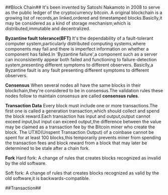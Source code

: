 ##Block Chain##
It's been invented by Satoshi Nakamoto in 2008 to serve as the public ledger of the cryptocurrency bitcoin.
A original blockchain is a growing list of records,an linked,ordered and timestamped blocks.Basiclly,it may be considered as a kind of storage mechanism,which is distributed,immutable and decentralized.

**Byzantine fault tolerance(BFT)**
It's the dependability of a fault-tolerant computer system,particularly distributed computing systems,where components may fail and there is imperfect information on whether a component has failed.In 'Byzantine failure',a component such as a server can inconsistently appear both failed and functioning to failure-detection system,presenting different symptoms to different observers.
Basiclly,a Byzantine fault is any fault presenting different symptoms to different observers.

**Consensus**
When several nodes all have the same blocks in their blockchain,they're considered to be in consensus.The validation rules these nodes follow to maintain consensus are called **consensus rules**.

**Transaction Data**
Every block must include one or more transactions.The first one is called a generation transaction,which should collect and spend the block reward.Each transaction has input and output,output cannot exceed input,but input can exceed output,the difference between the value may be claimed as a transaction fee by the Bitcoin miner who create the block.
The UTXO(Unspent Transaction Output) of a coinbase cannot be spent for at least 100 blocks,this temporarily prevents miner from spending the transaction fees and block reward from a block that may later be determined to be stale after a chain fork.

**Fork**
Hard fork:
A change of rules that creates blocks recognized as invalid by the old software.

Soft fork:
A change of rules that creates blocks recognized as valid by the old software,it is backwards-compatible.

##Transaction##

